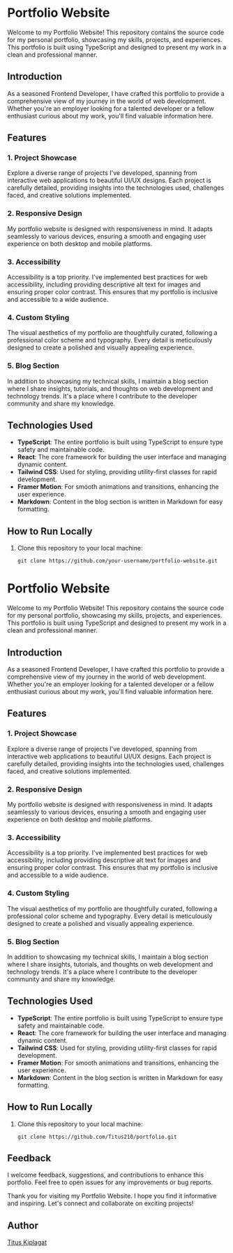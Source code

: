 # Portfolio Website

Welcome to my Portfolio Website! This repository contains the source code for my personal portfolio, showcasing my skills, projects, and experiences. This portfolio is built using TypeScript and designed to present my work in a clean and professional manner.

## Introduction

As a seasoned Frontend Developer, I have crafted this portfolio to provide a comprehensive view of my journey in the world of web development. Whether you're an employer looking for a talented developer or a fellow enthusiast curious about my work, you'll find valuable information here.

## Features

### 1. Project Showcase

Explore a diverse range of projects I've developed, spanning from interactive web applications to beautiful UI/UX designs. Each project is carefully detailed, providing insights into the technologies used, challenges faced, and creative solutions implemented.

### 2. Responsive Design

My portfolio website is designed with responsiveness in mind. It adapts seamlessly to various devices, ensuring a smooth and engaging user experience on both desktop and mobile platforms.

### 3. Accessibility

Accessibility is a top priority. I've implemented best practices for web accessibility, including providing descriptive alt text for images and ensuring proper color contrast. This ensures that my portfolio is inclusive and accessible to a wide audience.

### 4. Custom Styling

The visual aesthetics of my portfolio are thoughtfully curated, following a professional color scheme and typography. Every detail is meticulously designed to create a polished and visually appealing experience.

### 5. Blog Section

In addition to showcasing my technical skills, I maintain a blog section where I share insights, tutorials, and thoughts on web development and technology trends. It's a place where I contribute to the developer community and share my knowledge.

## Technologies Used

- **TypeScript**: The entire portfolio is built using TypeScript to ensure type safety and maintainable code.
- **React**: The core framework for building the user interface and managing dynamic content.
- **Tailwind CSS**: Used for styling, providing utility-first classes for rapid development.
- **Framer Motion**: For smooth animations and transitions, enhancing the user experience.
- **Markdown**: Content in the blog section is written in Markdown for easy formatting.

## How to Run Locally

1. Clone this repository to your local machine:

   ```shell
   git clone https://github.com/your-username/portfolio-website.git

# Portfolio Website

Welcome to my Portfolio Website! This repository contains the source code for my personal portfolio, showcasing my skills, projects, and experiences. This portfolio is built using TypeScript and designed to present my work in a clean and professional manner.

## Introduction

As a seasoned Frontend Developer, I have crafted this portfolio to provide a comprehensive view of my journey in the world of web development. Whether you're an employer looking for a talented developer or a fellow enthusiast curious about my work, you'll find valuable information here.

## Features

### 1. Project Showcase

Explore a diverse range of projects I've developed, spanning from interactive web applications to beautiful UI/UX designs. Each project is carefully detailed, providing insights into the technologies used, challenges faced, and creative solutions implemented.

### 2. Responsive Design

My portfolio website is designed with responsiveness in mind. It adapts seamlessly to various devices, ensuring a smooth and engaging user experience on both desktop and mobile platforms.

### 3. Accessibility

Accessibility is a top priority. I've implemented best practices for web accessibility, including providing descriptive alt text for images and ensuring proper color contrast. This ensures that my portfolio is inclusive and accessible to a wide audience.

### 4. Custom Styling

The visual aesthetics of my portfolio are thoughtfully curated, following a professional color scheme and typography. Every detail is meticulously designed to create a polished and visually appealing experience.

### 5. Blog Section

In addition to showcasing my technical skills, I maintain a blog section where I share insights, tutorials, and thoughts on web development and technology trends. It's a place where I contribute to the developer community and share my knowledge.

## Technologies Used

- **TypeScript**: The entire portfolio is built using TypeScript to ensure type safety and maintainable code.
- **React**: The core framework for building the user interface and managing dynamic content.
- **Tailwind CSS**: Used for styling, providing utility-first classes for rapid development.
- **Framer Motion**: For smooth animations and transitions, enhancing the user experience.
- **Markdown**: Content in the blog section is written in Markdown for easy formatting.

## How to Run Locally

1. Clone this repository to your local machine:

   ```shell
   git clone https://github.com/Titus210/portfolio.git
   ```

## Feedback
I welcome feedback, suggestions, and contributions to enhance this portfolio. Feel free to open issues for any improvements or bug reports.

Thank you for visiting my Portfolio Website. I hope you find it informative and inspiring. Let's connect and collaborate on exciting projects!

## Author
[Titus Kiplagat](https://www.linkedin.com/in/titus-kiplagat-5146ba210/)